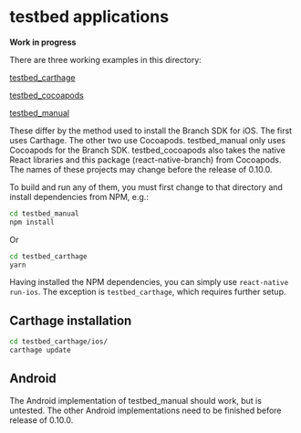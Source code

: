 # testbed applications

**Work in progress**

There are three working examples in this directory:

[testbed_carthage](./testbed_carthage)

[testbed_cocoapods](./testbed_cocoapods)

[testbed_manual](./testbed_manual)

These differ by the method used to install the Branch SDK for iOS.
The first uses Carthage. The other two use Cocoapods. testbed_manual
only uses Cocoapods for the Branch SDK. testbed_cocoapods also takes
the native React libraries and this package (react-native-branch) from
Cocoapods. The names of these projects may change before the release
of 0.10.0.

To build and run any of them, you must first change to that directory
and install dependencies from NPM, e.g.:

```bash
cd testbed_manual
npm install
```

Or

```bash
cd testbed_carthage
yarn
```

Having installed the NPM dependencies, you can simply use
`react-native run-ios`. The exception is `testbed_carthage`, which
requires further setup.

## Carthage installation

```bash
cd testbed_carthage/ios/
carthage update
```

## Android

The Android implementation of testbed_manual should work, but is untested.
The other Android implementations need to be finished before release of
0.10.0.
